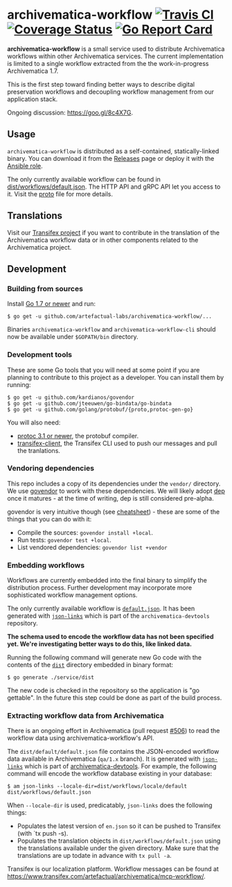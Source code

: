 # archivematica-workflow [![Travis CI](https://travis-ci.org/artefactual-labs/archivematica-workflow.svg?branch=master)](https://travis-ci.org/artefactual-labs/archivematica-workflow) [![Coverage Status](https://coveralls.io/repos/artefactual-labs/archivematica-workflow/badge.svg?branch=master&service=github)](https://coveralls.io/github/artefactual-labs/archivematica-workflow?branch=master) [![Go Report Card](https://goreportcard.com/badge/artefactual-labs/archivematica-workflow)](https://goreportcard.com/report/artefactual-labs/archivematica-workflow)

**archivematica-workflow** is a small service used to distribute Archivematica workflows within other Archivematica services. The current implementation is limited to a single workflow extracted from the the work-in-progress Archivematica 1.7.

This is the first step toward finding better ways to describe digital preservation workflows and decoupling workflow management from our application stack.

Ongoing discussion: https://goo.gl/8c4X7G.

## Usage

`archivematica-workflow` is distributed as a self-contained, statically-linked binary. You can download it from the [Releases](https://github.com/artefactual-labs/archivematica-workflow/releases) page or deploy it with the [Ansible role](https://github.com/artefactual-labs/ansible-archivematica-workflow).

The only currently available workflow can be found in [dist/workflows/default.json](dist/workflows/default.json). The HTTP API and gRPC API let you access to it. Visit the [proto](proto/workflow.json) file for more details.

## Translations

Visit our [Transifex project](https://www.transifex.com/artefactual/archivematica/dashboard/) if you want to contribute in the translation of the Archivematica workflow data or in other components related to the Archivematica project.

## Development

### Building from sources

Install [Go 1.7 or newer](https://golang.org/dl/) and run:

    $ go get -u github.com/artefactual-labs/archivematica-workflow/...

Binaries `archivematica-workflow` and `archivematica-workflow-cli` should now be available under `$GOPATH/bin` directory.

### Development tools

These are some Go tools that you will need at some point if you are planning to contribute to this project as a developer. You can install them by running:

    $ go get -u github.com/kardianos/govendor
    $ go get -u github.com/jteeuwen/go-bindata/go-bindata
    $ go get -u github.com/golang/protobuf/{proto,protoc-gen-go}

You will also need:

- [protoc 3.1 or newer](https://github.com/google/protobuf/releases), the protobuf compiler.
- [transifex-client](https://pypi.python.org/pypi/transifex-client), the Transifex CLI used to push our messages and pull the tranlations.

### Vendoring dependencies

This repo includes a copy of its dependencies under the `vendor/` directory. We use [govendor](https://github.com/kardianos/govendor) to work with these dependencies. We will likely adopt [dep](https://github.com/golang/dep) once it matures - at the time of writing, dep is still considered pre-alpha.

govendor is very intuitive though (see [cheatsheet](https://github.com/kardianos/govendor/wiki/Govendor-CheatSheet)) - these are some of the things that you can do with it:

- Compile the sources: `govendor install +local`.
- Run tests: `govendor test +local`.
- List vendored dependencies: `govendor list +vendor`

### Embedding workflows

Workflows are currently embedded into the final binary to simplify the distribution process. Further development may incorporate more sophisticated workflow management options.

The only currently available workflow is [`default.json`](dist/default.json). It has been generated with [`json-links`](https://github.com/artefactual/archivematica-devtools/commit/147141fec86a14dd0585129dfb99f48134142548) which is part of the `archivematica-devtools` repository.

**The schema used to encode the workflow data has not been specified yet. We're investigating better ways to do this, like linked data.**

Running the following command will generate new Go code with the contents of the [`dist`](dist/) directory embedded in binary format:

    $ go generate ./service/dist

The new code is checked in the repository so the application is "go gettable". In the future this step could be done as part of the build process.

### Extracting workflow data from Archivematica

There is an ongoing effort in Archivematica (pull request [#506](https://github.com/artefactual/archivematica/pull/506)) to read the workflow data using archivematica-workflow's API.

The `dist/default/default.json` file contains the JSON-encoded workflow data available in Archivematica (`qa/1.x` branch). It is generated with [`json-links`](https://github.com/artefactual/archivematica-devtools/commit/147141fec86a14dd0585129dfb99f48134142548) which is part of [archivematica-devtools](https://github.com/artefactual/archivematica-devtools). For example, the following command will encode the workflow database existing in your database:

    $ am json-links --locale-dir=dist/workflows/locale/default dist/workflows/default.json

When `--locale-dir` is used, predicatably, `json-links` does the following things:

- Populates the latest version of `en.json` so it can be pushed to Transifex (with `tx push -s).
- Populates the translation objects in `dist/workflows/default.json` using the translations available under the given directory. Make sure that the translations are up todate in advance with `tx pull -a`.

Transifex is our localization platform. Workflow messages can be found at https://www.transifex.com/artefactual/archivematica/mcp-workflow/.
